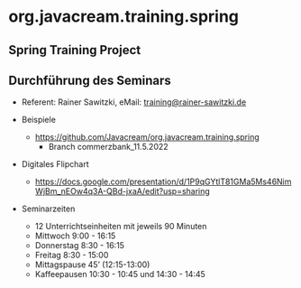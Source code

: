 # org.javacream.training.spring

## Spring Training Project


## Durchführung des Seminars
* Referent: Rainer Sawitzki, eMail: training@rainer-sawitzki.de

* Beispiele
  * https://github.com/Javacream/org.javacream.training.spring
    * Branch commerzbank_11.5.2022 
    
* Digitales Flipchart
  * https://docs.google.com/presentation/d/1P9qGYtlT81GMa5Ms46NimWjBm_nEOw4q3A-QBd-jxaA/edit?usp=sharing
  
* Seminarzeiten
  * 12 Unterrichtseinheiten mit jeweils 90 Minuten
  * Mittwoch 9:00 - 16:15
  * Donnerstag 8:30 - 16:15
  * Freitag 8:30 - 15:00
  * Mittagspause 45’ (12:15-13:00)
  * Kaffeepausen 10:30 - 10:45 und 14:30 - 14:45
   
